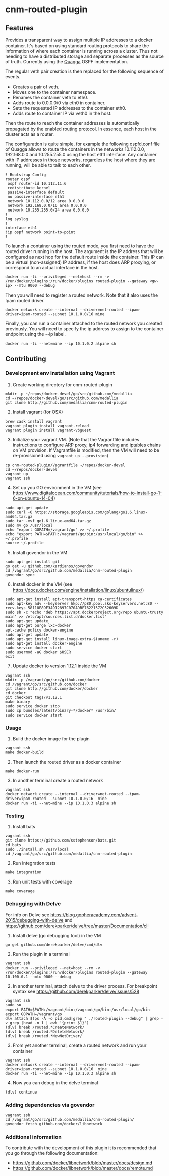 # cnm-routed-plugin

## Features

Provides a transparent way to assign multiple IP addresses to a docker container. It's based on using standard routing
protocols to share the information of where each container is running across a cluster. Thus not needing to have
a distributed storage and separate processes as the source of truth. Currently using the [Quagga](http://www.nongnu.org/quagga) OSPF implementation.

The regular veth pair creation is then replaced for the following sequence of events.

- Creates a pair of veth.
- Moves one to the container namespace.
- Renames the container veth to eth0.
- Adds route to 0.0.0.0/0 via eth0 in container.
- Sets the requested IP addresses to the container eth0.
- Adds route to container IP via veth0 in the host.

Then the route to reach the container addresses is automatically propagated by the enabled routing protocol. In essence, each host in the cluster acts as a router.

The configuration is quite simple, for example the following ospfd.conf file of Quagga allows to route the containers in the networks 10.112.0.0, 192.168.0.0 and 10.255.255.0 using the host eth1 interface. Any container with IP addresses in those networks, regardless the host where they are running, will be able to talk to each other.

```
! Bootstrap Config
router ospf
 ospf router-id 10.112.11.6
 redistribute kernel
 passive-interface default
 no passive-interface eth1
 network 10.112.0.0/12 area 0.0.0.0
 network 192.168.0.0/16 area 0.0.0.0
 network 10.255.255.0/24 area 0.0.0.0
!
log syslog
!
interface eth1
!ip ospf network point-to-point
!
```

To launch a container using the routed mode, you first need to have the routed
driver running in the host. The <gw-ip> argument is the IP address that will 
be configured as next hop for the default route inside the container. This IP
can be a virtual (non-assigned) IP address, if the host does ARP proxying, or 
correspond to an actual interface in the host.  

```
docker run -ti --privileged --net=host --rm -v /run/docker/plugins:/run/docker/plugins routed-plugin --gateway <gw-ip> --mtu 9000 --debug
```

Then you will need to register a routed network. Note that it also uses the Ipam routed driver.

```
docker network create --internal --driver=net-routed --ipam-driver=ipam-routed --subnet 10.1.0.0/16 mine
```

Finally, you can run a container attached to the routed network you created previously.
You will need to specify the ip address to assign to the container endpoint using the
--ip label.  

```
docker run -ti --net=mine --ip 10.1.0.2 alpine sh
```

## Contributing

### Development env installation using Vagrant

1. Create working directory for cnm-routed-plugin

  ```
  mkdir -p ~/repos/docker-devel/go/src/github.com/medallia
  cd ~/repos/docker-devel/go/src/github.com/medallia
  git clone http://github.com/medallia/cnm-routed-plugin
  ```

2. Install vagrant (for OSX)

  ```
  brew cask install vagrant
  vagrant plugin install vagrant-reload
  vagrant plugin install vagrant-vbguest
  ```

3. Initialize your vagrant VM. (Note that the Vagrantfile includes instructions
to configure ARP proxy, ip4 forwarding and iptables chains on VM provision.
If Vagrantfile is modified, then the VM will need to be
re-provisioned using ```vagrant up --provision```)

  ```
  cp cnm-routed-plugin/Vagrantfile ~/repos/docker-devel
  cd ~/repos/docker-devel
  vagrant up
  vagrant ssh
  ```

4. Set up you GO environment in the VM (see https://www.digitalocean.com/community/tutorials/how-to-install-go-1-6-on-ubuntu-14-04)

  ```
  sudo apt-get update
  sudo curl -O https://storage.googleapis.com/golang/go1.6.linux-amd64.tar.gz
  sudo tar -xvf go1.6.linux-amd64.tar.gz
  sudo mv go /usr/local
  echo "export GOPATH=/vagrant/go" >> ~/.profile
  echo "export PATH=$PATH:/vagrant/go/bin:/usr/local/go/bin" >> ~/.profile
  source ~/.profile
  ```

5. Install govendor in the VM

  ```
  sudo apt-get install git
  go get -u github.com/kardianos/govendor
  cd /vagrant/go/src/github.com/medallia/cnm-routed-plugin
  govendor sync
  ```

6. Install docker in the VM (see https://docs.docker.com/engine/installation/linux/ubuntulinux/)

  ```
  sudo apt-get install apt-transport-https ca-certificates
  sudo apt-key adv --keyserver hkp://p80.pool.sks-keyservers.net:80 --recv-keys 58118E89F3A912897C070ADBF76221572C52609D  
  sudo sh -c "echo 'deb https://apt.dockerproject.org/repo ubuntu-trusty main' >> /etc/apt/sources.list.d/docker.list"
  sudo apt-get update
  sudo apt-get purge lxc-docker
  apt-cache policy docker-engine
  sudo apt-get update
  sudo apt-get install linux-image-extra-$(uname -r)
  sudo apt-get install docker-engine
  sudo service docker start
  sudo usermod -aG docker $USER
  exit
  ```

7. Update docker to version 1.12.1 inside the VM

  ```
  vagrant ssh
  mkdir -p /vagrant/go/src/github.com/docker
  cd /vagrant/go/src/github.com/docker
  git clone http://github.com/docker/docker 
  cd docker
  git checkout tags/v1.12.1
  make binary
  sudo service docker stop
  sudo cp bundles/latest/binary-*/docker* /usr/bin/
  sudo service docker start
  ```

### Usage

1. Build the docker image for the plugin

  ```
  vagrant ssh
  make docker-build
  ```

2. Then launch the routed driver as a docker container

  ```
  make docker-run
  ```

3. In another terminal create a routed network

  ```
  vagrant ssh
  docker network create --internal --driver=net-routed --ipam-driver=ipam-routed --subnet 10.1.0.0/16  mine
  docker run -ti --net=mine --ip 10.1.0.3 alpine sh
  ```

### Testing

1. Install bats

  ```
  vagrant ssh
  git clone https://github.com/sstephenson/bats.git
  cd bats
  sudo ./install.sh /usr/local
  cd /vagrant/go/src/github.com/medallia/cnm-routed-plugin
  ```

2. Run integration tests

  ```
  make integration 
  ```

3. Run unit tests with coverage

  ```
  make coverage 
  ```

### Debugging with Delve

For info on Delve see https://blog.gopheracademy.com/advent-2015/debugging-with-delve
and https://github.com/derekparker/delve/tree/master/Documentation/cli

1. Install delve (go debugging tool) in the VM

  ```
  go get github.com/derekparker/delve/cmd/dlv
  ```

2. Run the plugin in a terminal

  ```
  vagrant ssh
  docker run --privileged --net=host --rm -v /run/docker/plugins:/run/docker/plugins routed-plugin --gateway 10.100.0.1 --mtu 9000 --debug
  ```

2. In another terminal, attach delve to the driver process. For breakpoint syntax see https://github.com/derekparker/delve/issues/528

  ```
  vagrant ssh
  sudo su
  export PATH=$PATH:/vagrant/bin:/vagrant/go/bin:/usr/local/go/bin
  export GOPATH=/vagrant/go
  dlv attach $(ps -A -o pid,cmd|grep " ./routed-plugin --debug" | grep -v grep |head -n 1 | awk '{print $1}')
  (dlv) break /routed.*CreateNetwork/
  (dlv) break /routed.*DeleteNetwork/
  (dlv) break /routed.*NewNetDriver/
  ```

3. From yet another terminal, create a routed network and run your container

  ```
  vagrant ssh
  docker network create --internal --driver=net-routed --ipam-driver=ipam-routed --subnet 10.1.0.0/16  mine
  docker run -ti --net=mine --ip 10.1.0.3 alpine sh
  ```

4. Now you can debug in the delve terminal

  ```
  (dlv) continue
  ```

### Adding dependencies via govendor

```
vagrant ssh
cd /vagrant/go/src/github.com/medallia/cnm-routed-plugin/
govendor fetch github.com/docker/libnetwork
```

### Additional information

To contribute with the development of this plugin it is recommended that you go
through the following documentation:

* https://github.com/docker/libnetwork/blob/master/docs/design.md
* https://github.com/docker/libnetwork/blob/master/docs/remote.md
